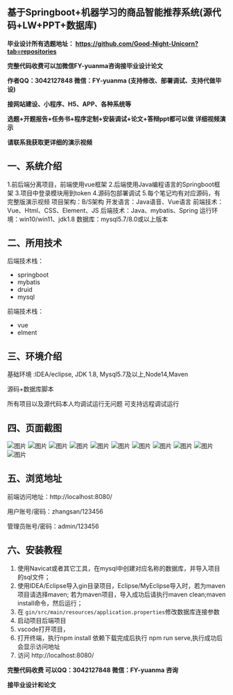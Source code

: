 ## 基于Springboot+机器学习的商品智能推荐系统(源代码+LW+PPT+数据库)
**毕业设计所有选题地址： https://github.com/Good-Night-Unicorn?tab=repositories**

**完整代码收费可以加微信FY-yuanma咨询接毕业设计论文**

**作者QQ：3042127848 微信：FY-yuanma (支持修改、部署调试、支持代做毕设)**

**接网站建设、小程序、H5、APP、各种系统等**

**选题+开题报告+任务书+程序定制+安装调试+论文+答辩ppt都可以做**
**详细视频演示**

**请联系我获取更详细的演示视频**

## 一、系统介绍

1.前后端分离项目，前端使用vue框架
2.后端使用Java编程语言的Springboot框架
3.项目中登录模块用到token
4.源码包部署调试
5.每个笔记均有对应源码，有完整版演示视频
项目架构：B/S架构
开发语言：Java语音、Vue语言
前端技术：Vue、Html、CSS、Element、JS
后端技术：Java、mybatis、Spring
运行环境：win10/win11、jdk1.8
数据库：mysql5.7/8.0或以上版本

## 二、所用技术

后端技术栈：

- springboot
- mybatis
- druid
- mysql

前端技术栈：

- vue
- elment



## 三、环境介绍

基础环境 :IDEA/eclipse, JDK 1.8, Mysql5.7及以上,Node14,Maven

源码+数据库脚本

所有项目以及源代码本人均调试运行无问题 可支持远程调试运行

## 四、页面截图
![图片](https://github.com/user-attachments/assets/ce836cc7-db5e-4511-b646-e1508034b89a)
![图片](https://github.com/user-attachments/assets/1f065493-3f64-4bad-ad15-7ab799329a2d)
![图片](https://github.com/user-attachments/assets/201523f6-f9bf-4bf6-85bf-0e63cd611d7d)
![图片](https://github.com/user-attachments/assets/b716797f-4f09-435b-9a6e-b9b917051b07)
![图片](https://github.com/user-attachments/assets/2df866de-e22a-4211-8b50-93ebe965cece)
![图片](https://github.com/user-attachments/assets/a789460b-d376-44f4-91b7-352389ad0c56)
![图片](https://github.com/user-attachments/assets/18f4937e-79f6-4b8c-aa0f-ebccc142acca)
![图片](https://github.com/user-attachments/assets/0f59c52b-fd96-449d-988e-91abdde9194e)
![图片](https://github.com/user-attachments/assets/38267249-3a0a-4d50-a35e-b33fcddebed4)
![图片](https://github.com/user-attachments/assets/05064126-0138-4fd1-822f-680403e0ddad)
![图片](https://github.com/user-attachments/assets/a93976be-fe48-4eaf-8dca-4559f0883023)


## 五、浏览地址

前端访问地址：http://localhost:8080/

用户账号/密码：zhangsan/123456

管理员账号/密码：admin/123456  

## 六、安装教程

1. 使用Navicat或者其它工具，在mysql中创建对应名称的数据库，并导入项目的sql文件；
2. 使用IDEA/Eclipse导入gin目录项目，Eclipse/MyEclipse导入时，若为maven项目请选择maven;
   若为maven项目，导入成功后请执行maven clean;maven install命令，然后运行；
3. 在 `gin/src/main/resources/application.properties`修改数据库连接参数
4. 启动项目后端项目 
5. vscode打开项目，
6. 打开终端，执行npm install 依赖下载完成后执行 npm run serve,执行成功后会显示访问地址
7. 访问  http://localhost:8080/

**完整代码收费  可以QQ：3042127848 微信：FY-yuanma 咨询**

**接毕业设计和论文**
